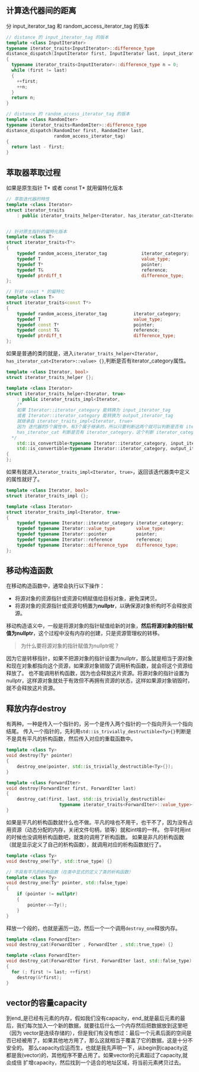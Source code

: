 ## 计算迭代器间的距离

分 input_iterator_tag 和 random_access_iterator_tag 的版本

```cpp
// distance 的 input_iterator_tag 的版本
template <class InputIterator>
typename iterator_traits<InputIterator>::difference_type
distance_dispatch(InputIterator first, InputIterator last, input_iterator_tag)
{
  typename iterator_traits<InputIterator>::difference_type n = 0;
  while (first != last)
  {
    ++first;
    ++n;
  }
  return n;
}

// distance 的 random_access_iterator_tag 的版本
template <class RandomIter>
typename iterator_traits<RandomIter>::difference_type
distance_dispatch(RandomIter first, RandomIter last,
                  random_access_iterator_tag)
{
  return last - first;
}
```

## 萃取器萃取过程
如果是原生指针 T* 或者 const T* 就用偏特化版本
```cpp
// 萃取迭代器的特性
template <class Iterator>
struct iterator_traits
    : public iterator_traits_helper<Iterator, has_iterator_cat<Iterator>::value> {};   // 根据迭代器是否有 iterator_category 选择不同函数


// 针对原生指针的偏特化版本
template <class T>
struct iterator_traits<T*>
{
    typedef random_access_iterator_tag             iterator_category;
    typedef T                                      value_type;
    typedef T*                                     pointer;
    typedef T&                                     reference;
    typedef ptrdiff_t                              difference_type;   
};

// 针对 const * 的偏特化
template <class T>
struct iterator_traits<const T*>
{
    typedef random_access_iterator_tag          iterator_category;
    typedef T                                   value_type;
    typedef const T*                            pointer;
    typedef const T&                            reference;
    typedef ptrdiff_t                           difference_type;                                  
};

```

如果是普通的类的就是，进入``iterator_traits_helper<Iterator, has_iterator_cat<Iterator>::value> {}``,判断是否有iterator_category属性。
```cpp
template <class Iterator, bool>
struct iterator_traits_helper {};

template <class Iterator>
struct iterator_traits_helper<Iterator, true>
    : public iterator_traits_impl<Iterator,
    /*
    如果 Iterator::iterator_category 能转换为 input_iterator_tag 
    或者 Iterator::iterator_category 能转换为 output_iterator_tag
    就继承自 iterator_traits_impl<Iterator, true>
    因为 迭代器的5个属性中，有3个属于继承的，所以只要判断这两个就可以判断是否有 iterator_category 了、
    has_iterator_cat 判断是否有 iterator_category，这个判断 iterator_category 是不是这 5 个
  */
    std::is_convertible<typename Iterator::iterator_category, input_iterator_tag>::value ||
    std::is_convertible<typename Iterator::iterator_category, output_iterator_tag>::value>       // 如果 Iterator::iterator_category 能转化为 output_iterator_tag 返回一个true
{
};
```

如果有就进入``iterator_traits_impl<Iterator, true>``，返回该迭代器类中定义的属性就好了。
```cpp
template <class Iterator, bool>
struct iterator_traits_impl {};

template <class Iterator>
struct iterator_traits_impl<Iterator, true>
{
    typedef typename Iterator::iterator_category iterator_category;
    typedef typename Iterator::value_type        value_type;
    typedef typename Iterator::pointer           pointer;
    typedef typename Iterator::reference         reference;
    typedef typename Iterator::difference_type   difference_type;
};
```

## 移动构造函数
在移动构造函数中，通常会执行以下操作：
- 将源对象的资源指针或资源句柄赋值给目标对象，避免深拷贝。
- 将源对象的资源指针或资源句柄置为**nullptr**，以确保源对象析构时不会释放资源。

移动构造语义中，一般是将源对象的指针赋值给新的对象，**然后将源对象的指针赋值为nullptr**，这个过程中没有内存的创建，只是资源管理权的转移。
>为什么要将源对象的指针赋值为nullptr呢？

因为它是转移指针，如果不把源对象的指针设置为nullptr，那么就是相当于源对象和现在对象都指向这个资源，如果源对象销毁了调用析构函数，就会将这个资源给释放了。
也不能调用析构函数，因为也会释放这片资源。将源对象的指针设置为nullptr，这样源对象就处于有效但不再拥有资源的状态，这样如果源对象销毁时，就不会释放这片资源。

## 释放内存destroy
有两种。一种是传入一个指针的，另一个是传入两个指针的一个指向开头一个指向结尾。
传入一个指针的，先利用``std::is_trivially_destructible<Ty>{}``判断是不是具有平凡的析构函数，然后传入对应的重载函数中。
```cpp
template <class Ty>
void destroy(Ty* pointer)
{
    destroy_one(pointer, std::is_trivially_destructible<Ty>{});
}

template <class ForwardIter>
void destroy(ForwardIter first, ForwardIter last)
{
    destroy_cat(first, last, std::is_trivially_destructible<
                    typename iterator_traits<ForwardIter>::value_type>{});
}
```
如果是平凡的析构函数就什么也不做。平凡的啥也不用干，也干不了，因为没有占用资源（动态分配的内存，关闭文件句柄，锁等）就和int啥的一样。
你平时用int的时候也没调用析构函数吧，就类的调用了析构函数。
如果是非凡的析构函数（就是显示定义了自己的析构函数），就调用对应的析构函数就行了。
```cpp
template <class Ty>
void destroy_one(Ty*, std::true_type) {}

// 不具有平凡的析构函数（在类中显式的定义了类的析构函数）
template <class Ty>
void destroy_one(Ty* pointer, std::false_type)
{
    if (pointer != nullptr)
    {
        pointer->~Ty();
    }
}
```
释放一个段的，也就是遍历一边，然后一个一个调用``destroy_one``释放内存。
```cpp
template <class ForwardIter>
void destroy_cat(ForwardIter , ForwardIter , std::true_type) {}

template <class ForwardIter>
void destroy_cat(ForwardIter first, ForwardIter last, std::false_type)
{
  for (; first != last; ++first)
    destroy(&*first);
}
```

## vector的容量capacity
到end_是已经有元素的内存，假如我们没有capacity，end_就是最后元素的最后，我们每次加入一个新的数据，就要往后什么一个内存然后把数据放到这里吧（因为
vector是连续存储的），但是我们有没有想过：最后一个元素后面的空间是否已经被用了，如果其他地方用了，那么这就相当于覆盖了它的数据，这是十分不安全的。
那么capacity应运而生，也就是我先声明一下，从begin到capacity这都是我(vector)的，其他程序不要占用了。如果vector的元素超过了capacity,就会成倍
扩增capacity，然后找到一个适合的地址区域，将当前元素拷贝过去。